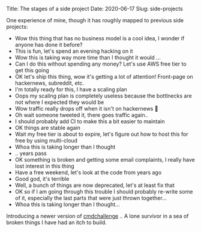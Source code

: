 Title: The stages of a side project
Date: 2020-06-17
Slug: side-projects

One experience of mine, though it has roughly mapped to previous side projects:

* Wow this thing that has no business model is a cool idea, I wonder if anyone has done it before?
* This is fun, let's spend an evening hacking on it
* Wow this is taking way more time than I thought it would ...
* Can I do this without spending any money? Let's use AWS free tier to get this going
* OK let's ship this thing, wow it's getting a lot of attention! Front-page on hackernews, subreddit, etc.
* I'm totally ready for this, I have a scaling plan
* Oops my scaling plan is completely useless because the bottlnecks are not where I expected they would be
* Wow traffic really drops off when it isn't on hackernews 🤔
* Oh wait someone tweeted it, there goes traffic again..
* I should probably add CI to make this a bit easier to maintain
* OK things are stable again
* Wait my free tier is about to expire, let's figure out how to host this for free by using multi-cloud
* Whoa this is taking longer than I thought
* .. years pass
* OK something is broken and getting some email complaints, I really have lost interest in this thing
* Have a free weekend, let's look at the code from years ago
* Good god, it's terrible
* Well, a bunch of things are now deprecated, let's at least fix that
* OK so if I am going through this trouble I should probably re-write some of it, especially the last parts that were just thrown together...
* Whoa this is taking longer than I thought...

Introducing a newer version of [cmdchallenge](https://cmdchallenge.com) .. A lone survivor in a sea of broken things I have had an itch to build.

